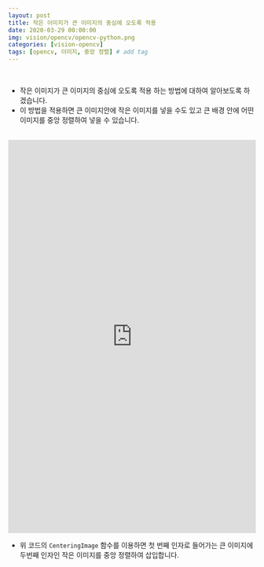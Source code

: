 ```yaml
---
layout: post
title: 작은 이미지가 큰 이미지의 중심에 오도록 적용
date: 2020-03-29 00:00:00
img: vision/opencv/opencv-python.png
categories: [vision-opencv] 
tags: [opencv, 이미지, 중앙 정렬] # add tag
---
```


<br>

- 작은 이미지가 큰 이미지의 중심에 오도록 적용 하는 방법에 대하여 알아보도록 하겠습니다.
- 이 방법을 적용하면 큰 이미지안에 작은 이미지를 넣을 수도 있고 큰 배경 안에 어떤 이미지를 중앙 정렬하여 넣을 수 있습니다.

<br>
<iframe height="800px" width="100%" src="https://repl.it/@gaussian37/CenteringImage?lite=true" scrolling="no" frameborder="no" allowtransparency="true" allowfullscreen="true" sandbox="allow-forms allow-pointer-lock allow-popups allow-same-origin allow-scripts allow-modals"></iframe>
<br>


- 위 코드의 `CenteringImage` 함수를 이용하면 첫 번째 인자로 들어가는 큰 이미지에 두번째 인자인 작은 이미지를 중앙 정렬하여 삽입합니다.